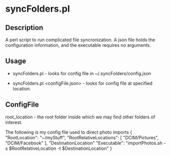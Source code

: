 # syncFolders.pl

## Description
A perl script to run complicated file syncronization.  A json file holds the configuration information, and the executable requires no arguments.

## Usage

 * syncFolders.pl - looks for config file in ~/.syncFolders/config.json

 * syncFolders.pl <configFile.json> - looks for config file at specified location.

## ConfigFile
  root_location  - the root folder inside which we may find other folders of interest.

  The following is my config file used to direct photo imports
  {
    "RootLocation": "~/myStuff",
    "RootRelativeLocations": [
                          "DCIM/Pictures",
                          "DCIM/Facebook"
                          ],
    "DestinationLocation"
    "Executable": "importPhotos.sh -s $RootRelativeLocation -t $DestinationLocation"
  }
